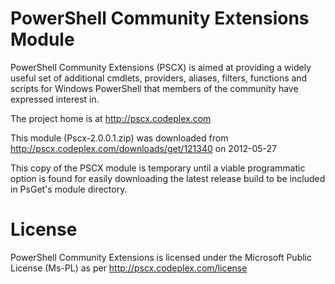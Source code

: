 # PowerShell Community Extensions Module

PowerShell Community Extensions (PSCX) is aimed at providing a widely useful set of additional cmdlets, providers, aliases, filters, functions and scripts for Windows PowerShell that members of the community have expressed interest in. 

The project home is at http://pscx.codeplex.com

This module (Pscx-2.0.0.1.zip) was downloaded from http://pscx.codeplex.com/downloads/get/121340 on 2012-05-27

This copy of the PSCX module is temporary until a viable programmatic option is found for easily downloading the latest release build to be included in PsGet's module directory.

# License

PowerShell Community Extensions is licensed under the Microsoft Public License (Ms-PL) as per http://pscx.codeplex.com/license